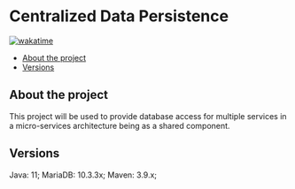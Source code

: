 # Centralized Data Persistence

[![wakatime](https://wakatime.com/badge/user/f1d329ab-b4f3-48bd-8ee8-20a2da432d3c/project/f86b8f44-cd75-4c87-99ee-830cdcc11d8a.svg)](https://wakatime.com/badge/user/f1d329ab-b4f3-48bd-8ee8-20a2da432d3c/project/f86b8f44-cd75-4c87-99ee-830cdcc11d8a)

<!--toc:start-->
  - [About the project](#about-the-project)
  - [Versions](#versions)
<!--toc:end-->

## About the project

This project will be used to provide database access for multiple services in a micro-services architecture being as a shared component.

## Versions

Java: 11;
MariaDB: 10.3.3x;
Maven: 3.9.x;
